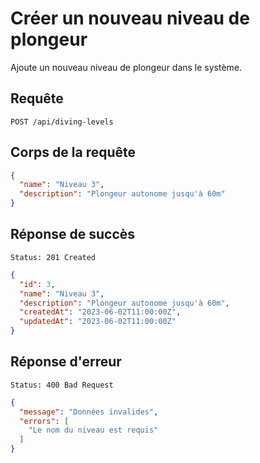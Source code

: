
# Créer un nouveau niveau de plongeur

Ajoute un nouveau niveau de plongeur dans le système.

## Requête

```
POST /api/diving-levels
```

## Corps de la requête

```json
{
  "name": "Niveau 3",
  "description": "Plongeur autonome jusqu'à 60m"
}
```

## Réponse de succès

```
Status: 201 Created
```

```json
{
  "id": 3,
  "name": "Niveau 3",
  "description": "Plongeur autonome jusqu'à 60m",
  "createdAt": "2023-06-02T11:00:00Z",
  "updatedAt": "2023-06-02T11:00:00Z"
}
```

## Réponse d'erreur

```
Status: 400 Bad Request
```

```json
{
  "message": "Données invalides",
  "errors": [
    "Le nom du niveau est requis"
  ]
}
```